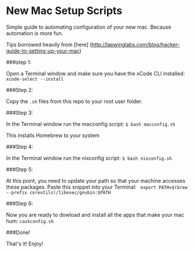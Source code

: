 # New Mac Setup Scripts


Simple guide to automating configuration of your new mac.  Because automation is more fun.


Tips borrowed heavily from [here] (http://lapwinglabs.com/blog/hacker-guide-to-setting-up-your-mac)


###step 1:

Open a Terminal window and make sure you have the xCode CLI installed: `xcode-select --install`

###Step 2: 

Copy the `.sh` files from this repo to your root user folder.

###Step 3:

In the Terminal window run the macconfig script: `$ bash macconfig.sh`

This installs Homebrew to your system

###Step 4:

In the Terminal window run the nixconfig script: `$ bash nixconfig.sh`

###Step 5:

At this point, you need to update your path so that your machine accesses these packages.  Paste this snippet into your Terminal: ` export PATH=$(brew --prefix coreutils)/libexec/gnubin:$PATH`

###Step 6: 

Now you are ready to dowload and install all the apps that make your mac hum: `caskconfig.sh`


###Done!

That's it!  Enjoy!
